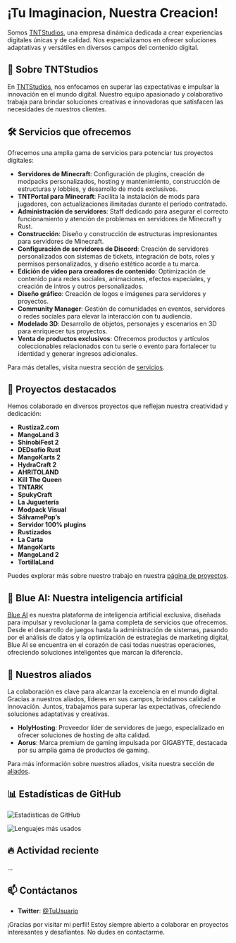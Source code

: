 # ¡Tu Imaginacion, Nuestra Creacion!

Somos [TNTStudios](https://tntstudios.space/), una empresa dinámica dedicada a crear experiencias digitales únicas y de calidad. Nos especializamos en ofrecer soluciones adaptativas y versátiles en diversos campos del contenido digital.

## 🚀 Sobre TNTStudios

En [TNTStudios](https://tntstudios.space/nosotros), nos enfocamos en superar las expectativas e impulsar la innovación en el mundo digital. Nuestro equipo apasionado y colaborativo trabaja para brindar soluciones creativas e innovadoras que satisfacen las necesidades de nuestros clientes.

## 🛠️ Servicios que ofrecemos

Ofrecemos una amplia gama de servicios para potenciar tus proyectos digitales:

- **Servidores de Minecraft**: Configuración de plugins, creación de modpacks personalizados, hosting y mantenimiento, construcción de estructuras y lobbies, y desarrollo de mods exclusivos.
- **TNTPortal para Minecraft**: Facilita la instalación de mods para jugadores, con actualizaciones ilimitadas durante el período contratado.
- **Administración de servidores**: Staff dedicado para asegurar el correcto funcionamiento y atención de problemas en servidores de Minecraft y Rust.
- **Construcción**: Diseño y construcción de estructuras impresionantes para servidores de Minecraft.
- **Configuración de servidores de Discord**: Creación de servidores personalizados con sistemas de tickets, integración de bots, roles y permisos personalizados, y diseño estético acorde a tu marca.
- **Edición de video para creadores de contenido**: Optimización de contenido para redes sociales, animaciones, efectos especiales, y creación de intros y outros personalizados.
- **Diseño gráfico**: Creación de logos e imágenes para servidores y proyectos.
- **Community Manager**: Gestión de comunidades en eventos, servidores o redes sociales para elevar la interacción con tu audiencia.
- **Modelado 3D**: Desarrollo de objetos, personajes y escenarios en 3D para enriquecer tus proyectos.
- **Venta de productos exclusivos**: Ofrecemos productos y artículos coleccionables relacionados con tu serie o evento para fortalecer tu identidad y generar ingresos adicionales.

Para más detalles, visita nuestra sección de [servicios](https://tntstudios.space/nuestros-servicios).

## 🌟 Proyectos destacados

Hemos colaborado en diversos proyectos que reflejan nuestra creatividad y dedicación:

- **Rustiza2.com**
- **MangoLand 3**
- **ShinobiFest 2**
- **DEDsafio Rust**
- **MangoKarts 2**
- **HydraCraft 2**
- **AHRITOLAND**
- **Kill The Queen**
- **TNTARK**
- **SpukyCraft**
- **La Juguetería**
- **Modpack Visual**
- **SálvamePop’s**
- **Servidor 100% plugins**
- **Rustizados**
- **La Carta**
- **MangoKarts**
- **MangoLand 2**
- **TortillaLand**

Puedes explorar más sobre nuestro trabajo en nuestra [página de proyectos](https://tntstudios.space/nuestro-trabajo).

## 🤖 Blue AI: Nuestra inteligencia artificial

[Blue AI](https://tntstudios.space/blue-ai) es nuestra plataforma de inteligencia artificial exclusiva, diseñada para impulsar y revolucionar la gama completa de servicios que ofrecemos. Desde el desarrollo de juegos hasta la administración de sistemas, pasando por el análisis de datos y la optimización de estrategias de marketing digital, Blue AI se encuentra en el corazón de casi todas nuestras operaciones, ofreciendo soluciones inteligentes que marcan la diferencia.

## 🤝 Nuestros aliados

La colaboración es clave para alcanzar la excelencia en el mundo digital. Gracias a nuestros aliados, líderes en sus campos, brindamos calidad e innovación. Juntos, trabajamos para superar las expectativas, ofreciendo soluciones adaptativas y creativas.

- **HolyHosting**: Proveedor líder de servidores de juego, especializado en ofrecer soluciones de hosting de alta calidad.
- **Aorus**: Marca premium de gaming impulsada por GIGABYTE, destacada por su amplia gama de productos de gaming.

Para más información sobre nuestros aliados, visita nuestra sección de [aliados](https://tntstudios.space/Aliados).

## 📊 Estadísticas de GitHub

![Estadísticas de GitHub](https://github-readme-stats-iota-pied-27.vercel.app/api?username=TNTStudiosn&show_icons=true&theme=radical&count_private=true&include_all_commits=true)

![Lenguajes más usados](https://github-readme-stats-iota-pied-27.vercel.app/api/top-langs/?username=TNTStudiosn&layout=compact&theme=radical&count_private=true)

## 🔥 Actividad reciente

<!--START_SECTION:activity-->
...
<!--END_SECTION:activity-->

## 📫 Contáctanos
- **Twitter**: [@TuUsuario](https://x.com/TNTStudiosn)

¡Gracias por visitar mi perfil! Estoy siempre abierto a colaborar en proyectos interesantes y desafiantes. No dudes en contactarme.
